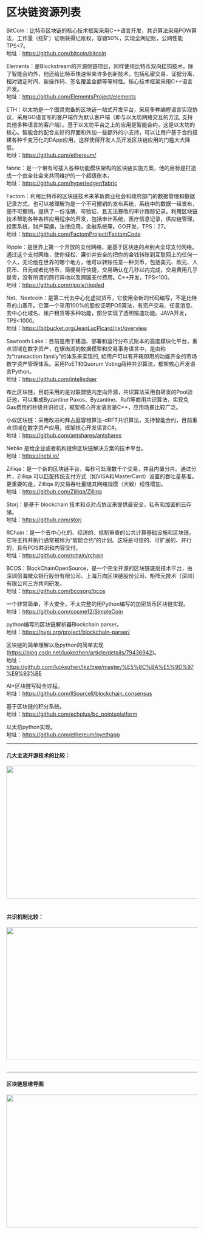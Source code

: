 # 区块链资源列表

BitCoin：比特币区块链的核心技术框架采用C++语言开发，共识算法采用POW算法，工作量（挖矿）证明获得记账权，容错50%，实现全网记账，公网性能TPS<7。</br>
地址：https://github.com/bitcoin/bitcoin

Elements：是Blockstream的开源侧链项目，同样使用比特币双向挂钩技术，除了智能合约外，他还给比特币快速带来许多创新技术，包括私密交易、证据分离、相对锁定时间、新操作码、签名覆盖金额等等特性。核心技术框架采用C++语言开发。</br>
地址：https://github.com/ElementsProject/elements

ETH：以太坊是一个图灵完备的区块链一站式开发平台，采用多种编程语言实现协议，采用GO语言写的客户端作为默认客户端（即与以太坊网络交互的方法, 支持其他多种语言的客户端）。基于以太坊平台之上的应用是智能合约，这是以太坊的核心。智能合约配合友好的界面和外加一些额外的小支持，可以让用户基于合约搭建各种千变万化的DApp应用，这样使得开发人员开发区块链应用的门槛大大降低。</br>
地址：https://github.com/ethereum/

fabric：是一个带有可插入各种功能模块架构的区块链实施方案，他的目标是打造成一个由全社会来共同维护的一个超级账本。</br>
地址：https://github.com/hyperledger/fabric

Factom：利用比特币的区块链技术来革新商业社会和政府部门的数据管理和数据记录方式，也可以被理解为是一个不可撤销的发布系统，系统中的数据一经发布，便不可撤销，提供了一份准确、可验证、且无法篡改的审计跟踪记录。利用区块链技术帮助各种各样应用程序的开发，包括审计系统，医疗信息记录，供应链管理，投票系统，财产契据，法律应用，金融系统等。GO开发，TPS：27。</br>
地址：https://github.com/FactomProject/FactomCode

Ripple：是世界上第一个开放的支付网络，是基于区块连的点到点全球支付网络。通过这个支付网络，使你轻松、廉价并安全的把你的金钱转账到互联网上的任何一个人，无论他在世界的哪个地方，他可以转账任意一种货币，包括美元、欧元、人民币、日元或者比特币，简便易行快捷，交易确认在几秒以内完成，交易费用几乎是零，没有所谓的跨行异地以及跨国支付费用。C++开发，TPS<100。</br>
地址：https://github.com/ripple/rippled

Nxt、Nextcoin：是第二代去中心化虚拟货币，它使用全新的代码编写，不是比特币的山寨币。它第一个采用100%的股权证明POS算法，有资产交易、任意消息、去中心化域名、帐户租赁等多种功能，部分实现了透明锻造功能。JAVA开发，TPS<1000。</br>
地址：https://bitbucket.org/JeanLucPicard/nxt/overview

Sawtooth Lake：目前是用于建造、部署和运行分布式账本的高度模块化平台，重点领域在数字资产，在锯齿湖的数据模型和交易事务语言中，是由称为“transaction family”的体系来实现的, 給用户可以有开箱即用的功能齐全的市场数字资产管理体系。采用PoET和Quorum Voting两种共识算法，框架核心开发语言Python。</br>
地址：https://github.com/intelledger

布比区块链，目前采用的是对联盟链内定向开源，共识算法采用自研发的Pool验证池，可以集成Byzantine Paxos、Byzantine、Raft等商用共识算法，实现免Gas费用的秒级共识验证，框架核心开发语言是C++，应用场景比较广泛。</br>

小蚁区块链：采用改进的拜占庭容错算法-dBFT共识算法，支持智能合约，目前重点领域在数字资产应用，框架核心开发语言C#。</br>
地址：https://github.com/antshares/antshares

Neblio 是给企业或者机构提供区块链解决方案的技术平台。</br>
地址：https://nebl.io/

Zilliqa：是一个新的区块链平台，每秒可处理数千个交易，并且内置分片。通过分片，Zilliqa 可以匹配传统支付方式（如VISA和MasterCard）设置的吞吐量基准。更重要的是，Zilliqa 的交易吞吐量随其网络规模（大致）线性增加。</br>
地址：https://github.com/Zilliqa/Zilliqa

Storj：是基于 blockchain 技术和点对点协议来提供最安全，私有和加密的云存储。 </br>
地址：https://github.com/storj

RChain：是一个去中心化的、经济的、抵制审查的公共计算基础设施和区块链。它将主持并执行通常被称为“智能合约”的计划。这将是可信的、可扩展的、并行的，具有POS共识和内容交付。</br>
地址：https://github.com/rchain/rchain

BCOS：BlockChainOpenSource，是一个完全开源的区块链底层技术平台，由深圳前海微众银行股份有限公司、上海万向区块链股份公司、矩阵元技术（深圳）有限公司三方共同研发。</br>
地址：https://github.com/bcosorg/bcos

一个非常简单，不大安全，不太完整的用Python编写的加密货币区块链实现。</br>
地址：https://github.com/cosme12/SimpleCoin

python编写的区块链解析器Blockchain parser。</br>
地址：https://pypi.org/project/blockchain-parser/

区块链的简单理解以及python的简单实现(https://blog.csdn.net/luokezhen/article/details/79436942)。</br>
地址：https://github.com/luokezhen/lkz/tree/master/%E5%8C%BA%E5%9D%97%E9%93%BE 

AI+区块链写码全过程。</br>
地址：https://github.com/llSourcell/blockchain_consensus

基于区块链的积分系统。</br>
地址：https://github.com/echplus/bc_pointsplatform

以太坊python实现。</br>
地址：https://github.com/ethereum/pyethapp

----
#### 几大主流开源技术的比较：
<div align=center><img src="https://github.com/jamess010/AIOpen/blob/master/pic/bc-compare.png" width="700" height="350" /></div>
</br>

#### 共识机制比较：
<div align=center><img src="https://github.com/jamess010/AIOpen/blob/master/pic/bc_compare2.png" width="700" height="350" /></div>
</br>

---
#### 区块链思维导图
<div align=center><img src="https://github.com/jamess010/AIOpen/blob/master/pic/bc-2.jpg" width="700" height="350" /></div>
</br>

